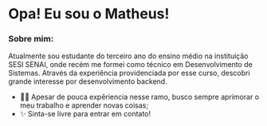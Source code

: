 # Opa! Eu sou o Matheus!


### Sobre mim:
Atualmente sou estudante do terceiro ano do ensino médio na instituição SESI SENAI, onde recém me formei como técnico em Desenvolvimento de Sistemas. Através da experiência providenciada por esse curso, descobri grande interesse por desenvolvimento backend. 

- 👨‍💻  Apesar de pouca expêriencia nesse ramo, busco sempre aprimorar o meu trabalho e aprender novas coisas;
- ✨ Sinta-se livre para entrar em contato!
